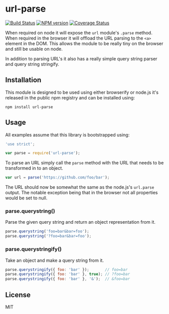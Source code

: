 # url-parse

[![Build Status](https://travis-ci.org/unshiftio/url-parse.svg?branch=master)](https://travis-ci.org/unshiftio/url-parse)
[![NPM version](https://badge.fury.io/js/url-parse.svg)](http://badge.fury.io/js/url-parse)
[![Coverage Status](https://img.shields.io/coveralls/unshiftio/url-parse.svg)](https://coveralls.io/r/unshiftio/url-parse?branch=master)

When required on node it will expose the `url` module's `.parse` method. When
required in the browser it will offload the URL parsing to the `<a>` element in
the DOM. This allows the module to be really tiny on the browser and still be
usable on node.

In addition to parsing URL's it also has a really simple query string parser and
query string stringify.

## Installation

This module is designed to be used using either browserify or node.js it's
released in the public npm registry and can be installed using:

```
npm install url-parse
```

## Usage

All examples assume that this library is bootstrapped using:

```js
'use strict';

var parse = require('url-parse');
```

To parse an URL simply call the `parse` method with the URL that needs to be
transformed in to an object.

```js
var url = parse('https://github.com/foo/bar');
```

The URL should now be somewhat the same as the node.js's `url.parse` output. The
notable exception being that in the browser not all properties would be set to
null.

### parse.querystring()

Parse the given query string and return an object representation from it.

```js
parse.querystring('foo=bar&bar=foo');
parse.querystring('?foo=bar&bar=foo');
```

### parse.querystringify()

Take an object and make a query string from it.

```js
parse.querystringify({ foo: 'bar' });       // foo=bar
parse.querystringify({ foo: 'bar' }, true); // ?foo=bar
parse.querystringify({ foo: 'bar' }, '&');  // &foo=bar
```

## License

MIT
